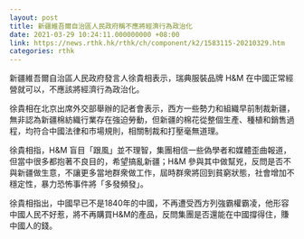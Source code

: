 ```yaml
---
layout: post
title: 新疆維吾爾自治區人民政府稱不應將經濟行為政治化
date: 2021-03-29 10:24:11.000000000 +08:00
link: https://news.rthk.hk/rthk/ch/component/k2/1583115-20210329.htm
categories: rthk
---
```


新疆維吾爾自治區人民政府發言人徐貴相表示，瑞典服裝品牌 H&M 在中國正常經營就可以，不應該將經濟行為政治化。

徐貴相在北京出席外交部舉辦的記者會表示，西方一些勢力和組織早前制裁新疆，無非認為新疆棉紡織行業存在強迫勞動，但新疆的棉花從整個生產、種植和銷售過程，均符合中國法律和市場規則，相關制裁和打壓毫無道理。

徐貴相指，H&M 盲目「跟風」並不理智，集團相信一些偽學者和媒體歪曲報道，但當中很多都抱著不良目的，希望搞亂新疆；H&M 參與其中做幫兇，反問是否不與新疆做生意，不讓更多當地群衆做工作，屆時群衆將回到貧窮狀態，社會增加不穩定性，暴力恐怖事件將「多發頻發」。

徐貴相指出，中國早已不是1840年的中國，不再遭受西方列強霸權霸凌，他形容中國人民不好惹，將不再購買H&M的產品，反問集團是否還能在中國撐得住，賺中國人的錢。
